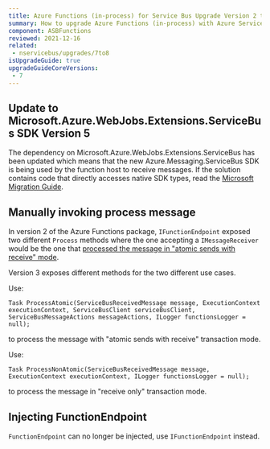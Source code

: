 ```yaml
---
title: Azure Functions (in-process) for Service Bus Upgrade Version 2 to 3
summary: How to upgrade Azure Functions (in-process) with Azure Service Bus from version 2 to 3
component: ASBFunctions
reviewed: 2021-12-16
related:
 - nservicebus/upgrades/7to8
isUpgradeGuide: true
upgradeGuideCoreVersions:
 - 7
---
```


## Update to Microsoft.Azure.WebJobs.Extensions.ServiceBus SDK Version 5

The dependency on Microsoft.Azure.WebJobs.Extensions.ServiceBus has been updated which means that the new Azure.Messaging.ServiceBus SDK is being used by the function host to receive messages. If the solution contains code that directly accesses native SDK types, read the [Microsoft Migration Guide](https://github.com/Azure/azure-sdk-for-net/blob/main/sdk/servicebus/Azure.Messaging.ServiceBus/MigrationGuide.md).

## Manually invoking process message

In version 2 of the Azure Functions package, `IFunctionEndpoint` exposed two different `Process` methods where the one accepting a `IMessageReceiver` would be the one that [processed the message in "atomic sends with receive" mode](/nservicebus/hosting/azure-functions-service-bus/#message-consistency).

Version 3 exposes different methods for the two different use cases.

Use:

`Task ProcessAtomic(ServiceBusReceivedMessage message, ExecutionContext executionContext, ServiceBusClient serviceBusClient, ServiceBusMessageActions messageActions, ILogger functionsLogger = null);`

to process the message with "atomic sends with receive" transaction mode.

Use:

`Task ProcessNonAtomic(ServiceBusReceivedMessage message, ExecutionContext executionContext, ILogger functionsLogger = null);`

to process the message in "receive only" transaction mode.

## Injecting FunctionEndpoint

`FunctionEndpoint` can no longer be injected, use `IFunctionEndpoint` instead.
